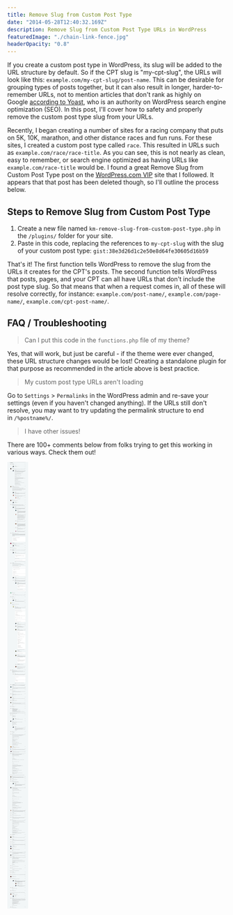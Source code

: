 ```yaml
---
title: Remove Slug from Custom Post Type
date: "2014-05-28T12:40:32.169Z"
description: Remove Slug from Custom Post Type URLs in WordPress
featuredImage: "./chain-link-fence.jpg"
headerOpacity: "0.8"
---
```


If you create a custom post type in WordPress, its slug will be added to the URL structure by default. So if the CPT slug is "my-cpt-slug", the URLs will look like this: `example.com/my-cpt-slug/post-name`. This can be desirable for grouping types of posts together, but it can also result in longer, harder-to-remember URLs, not to mention articles that don't rank as highly on Google [according to Yoast](https://yoast.com/articles/wordpress-seo/), who is an authority on WordPress search engine optimization (SEO). In this post, I'll cover how to safety and properly remove the custom post type slug from your URLs.

Recently, I began creating a number of sites for a racing company that puts on 5K, 10K, marathon, and other distance races and fun runs. For these sites, I created a custom post type called `race`. This resulted in URLs such as `example.com/race/race-title`. As you can see, this is not nearly as clean, easy to remember, or search engine optimized as having URLs like `example.com/race-title` would be. I found a great Remove Slug from Custom Post Type post on the [WordPress.com VIP](http://vip.wordpress.com/) site that I followed. It appears that that post has been deleted though, so I'll outline the process below.

## Steps to Remove Slug from Custom Post Type

1. Create a new file named `km-remove-slug-from-custom-post-type.php` in the `/plugins/` folder for your site. 
1. Paste in this code, replacing the references to `my-cpt-slug` with the slug of your custom post type:
`gist:38e3d26d1c2e50e8d64fe30605d16b59`

That's it! The first function tells WordPress to remove the slug from the URLs it creates for the CPT's posts. The second function tells WordPress that posts, pages, and your CPT can all have URLs that don't include the post type slug. So that means that when a request comes in, all of these will resolve correctly, for instance: `example.com/post-name/`, `example.com/page-name/`, `example.com/cpt-post-name/`.

## FAQ / Troubleshooting

> Can I put this code in the `functions.php` file of my theme?

Yes, that will work, but just be careful - if the theme were ever changed, these URL structure changes would be lost! Creating a standalone plugin for that purpose as recommended in the article above is best practice.

> My custom post type URLs aren't loading

Go to `Settings` > `Permalinks` in the WordPress admin and re-save your settings (even if you haven't changed anything). If the URLs still don't resolve, you may want to try updating the permalink structure to end in `/%postname%/`.

> I have other issues!

There are 100+ comments below from folks trying to get this working in various ways. Check them out!

![comments](./comments.png)
